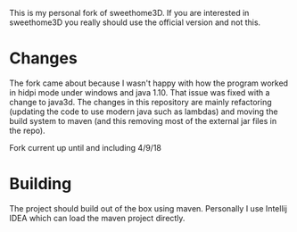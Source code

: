 This is my personal fork of sweethome3D. If you are interested in sweethome3D you really should
use the official version and not this.

# Changes

The fork came about because I wasn't happy with how the program worked in hidpi mode under windows and java 1.10.
That issue was fixed with a change to java3d.
The changes in this repository are mainly refactoring (updating the code to use modern java such as lambdas) and
moving the build system to maven (and this removing most of the external jar files in the repo).

Fork current up until and including 4/9/18

# Building

The project should build out of the box using maven.
Personally I use Intellij IDEA which can load the maven project directly.


